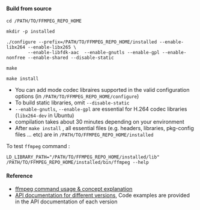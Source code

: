 
#### Build from source
```
cd /PATH/TO/FFMPEG_REPO_HOME

mkdir -p installed

./configure --prefix=/PATH/TO/FFMPEG_REPO_HOME/installed --enable-libx264 --enable-libx265 \
        --enable-libfdk-aac  --enable-gnutls --enable-gpl --enable-nonfree --enable-shared --disable-static

make

make install
```
* You can add mode codec libraires supported in the valid configuration options (in `/PATH/TO/FFMPEG_REPO_HOME/configure`)
* To build static libraries, omit `--disable-static`
* `--enable-gnutls`, `--enable-gpl` are essential for H.264 codec libraries (`libx264-dev` in Ubuntu)
* compilation takes about 30 minutes depending on your environment
* After `make install` , all essential files (e.g. headers, libraries, pkg-config files ... etc) are in `/PATH/TO/FFMPEG_REPO_HOME/installed`

To test `ffmpeg` command :
```
LD_LIBRARY_PATH="/PATH/TO/FFMPEG_REPO_HOME/installed/lib"  /PATH/TO/FFMPEG_REPO_HOME/installed/bin/ffmpeg --help
```


#### Reference
* [ffmpeg command usage & concept explanation](https://ffmpeg.org/ffmpeg.html)
* [API documentation for different versions](https://ffmpeg.org/documentation.html), Code examples are provided in the API documentation of each version
